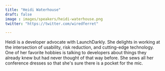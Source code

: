 ```yaml
---
title: "Heidi Waterhouse"
draft: false
image : images/speakers/heidi-waterhouse.png
twitter: "https://twitter.com/wiredferret"

---
```


Heidi is a developer advocate with LaunchDarkly. She delights in working at the intersection of usability, risk reduction, and
 cutting-edge technology. One of her favorite hobbies is talking to developers about things they already knew but had never thought of that way before. 
She sews all her conference dresses so that she's sure there is a pocket for the mic.